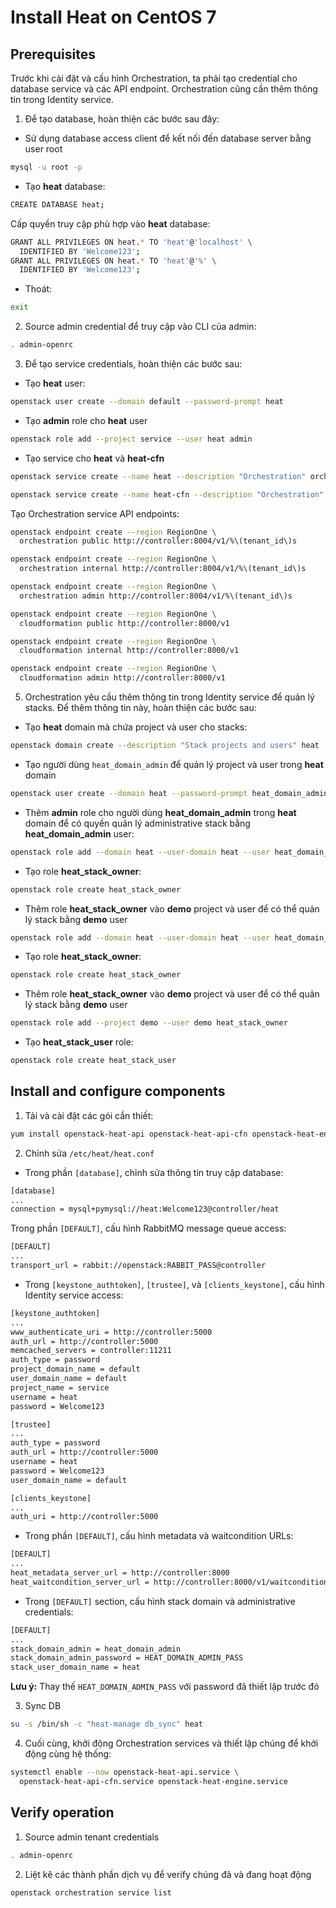 # Install Heat on CentOS 7

## Prerequisites

Trước khi cài đặt và cấu hình Orchestration, ta phải tạo credential cho database service và các API endpoint. Orchestration cũng cần thêm thông tin trong Identity service.

1. Để tạo database, hoàn thiện các bước sau đây:

- Sử dụng database access client để kết nối đến database server bằng user root

```sh
mysql -u root -p
```

- Tạo **heat** database:

```sh
CREATE DATABASE heat;
```

Cấp quyền truy cập phù hợp vào **heat** database:

```sh
GRANT ALL PRIVILEGES ON heat.* TO 'heat'@'localhost' \
  IDENTIFIED BY 'Welcome123';
GRANT ALL PRIVILEGES ON heat.* TO 'heat'@'%' \
  IDENTIFIED BY 'Welcome123';
```

- Thoát:

```sh
exit
```

2. Source admin credential để truy cập vào CLI của admin:

```sh
. admin-openrc
```

3. Để tạo service credentials, hoàn thiện các bước sau:

- Tạo **heat** user:

```sh
openstack user create --domain default --password-prompt heat
```

- Tạo **admin** role cho **heat** user

```sh
openstack role add --project service --user heat admin
```

- Tạo service cho **heat** và **heat-cfn**

```sh
openstack service create --name heat --description "Orchestration" orchestration

openstack service create --name heat-cfn --description "Orchestration" cloudformation
```

Tạo Orchestration service API endpoints:

```sh
openstack endpoint create --region RegionOne \
  orchestration public http://controller:8004/v1/%\(tenant_id\)s

openstack endpoint create --region RegionOne \
  orchestration internal http://controller:8004/v1/%\(tenant_id\)s

openstack endpoint create --region RegionOne \
  orchestration admin http://controller:8004/v1/%\(tenant_id\)s
```

```sh
openstack endpoint create --region RegionOne \
  cloudformation public http://controller:8000/v1

openstack endpoint create --region RegionOne \
  cloudformation internal http://controller:8000/v1

openstack endpoint create --region RegionOne \
  cloudformation admin http://controller:8000/v1
```

5. Orchestration yêu cầu thêm thông tin trong Identity service để quản lý stacks. Để thêm thông tin này, hoàn thiện các bước sau:

- Tạo **heat** domain mà chứa project và user cho stacks:

```sh
openstack domain create --description "Stack projects and users" heat
```

- Tạo người dùng ```heat_domain_admin``` để quản lý project và user trong **heat** domain

```sh
openstack user create --domain heat --password-prompt heat_domain_admin
```

- Thêm **admin** role cho người dùng **heat_domain_admin** trong **heat** domain để có quyền quản lý administrative stack bằng **heat_domain_admin** user:

```sh
openstack role add --domain heat --user-domain heat --user heat_domain_admin admin
```

- Tạo role **heat_stack_owner**:

```sh
openstack role create heat_stack_owner
```

- Thêm role **heat_stack_owner** vào **demo** project và user để có thể quản lý stack bằng **demo** user

```sh
openstack role add --domain heat --user-domain heat --user heat_domain_admin admin
```

- Tạo role **heat_stack_owner**:

```sh
openstack role create heat_stack_owner
```

- Thêm role **heat_stack_owner** vào **demo** project và user để có thể quản lý stack bằng **demo** user

```sh
openstack role add --project demo --user demo heat_stack_owner
```

- Tạo **heat_stack_user** role:

```sh
openstack role create heat_stack_user
```

## Install and configure components

1. Tải và cài đặt các gói cần thiết:

```sh
yum install openstack-heat-api openstack-heat-api-cfn openstack-heat-engine -y
```

2. Chỉnh sửa ```/etc/heat/heat.conf```

- Trong phần ```[database]```, chỉnh sửa thông tin truy cập database:

```sh
[database]
...
connection = mysql+pymysql://heat:Welcome123@controller/heat
```

Trong phần ```[DEFAULT]```, cấu hình RabbitMQ message queue access:

```sh
[DEFAULT]
...
transport_url = rabbit://openstack:RABBIT_PASS@controller
```

- Trong ```[keystone_authtoken]```, ```[trustee]```, và ```[clients_keystone]```, cấu hình Identity service access:

```sh
[keystone_authtoken]
...
www_authenticate_uri = http://controller:5000
auth_url = http://controller:5000
memcached_servers = controller:11211
auth_type = password
project_domain_name = default
user_domain_name = default
project_name = service
username = heat
password = Welcome123

[trustee]
...
auth_type = password
auth_url = http://controller:5000
username = heat
password = Welcome123
user_domain_name = default

[clients_keystone]
...
auth_uri = http://controller:5000
```

- Trong phần ```[DEFAULT]```, cấu hình metadata và waitcondition URLs:

```sh
[DEFAULT]
...
heat_metadata_server_url = http://controller:8000
heat_waitcondition_server_url = http://controller:8000/v1/waitcondition
```

- Trong ```[DEFAULT]``` section, cấu hình stack domain và administrative credentials:

```sh
[DEFAULT]
...
stack_domain_admin = heat_domain_admin
stack_domain_admin_password = HEAT_DOMAIN_ADMIN_PASS
stack_user_domain_name = heat
```

**Lưu ý:** Thay thế ```HEAT_DOMAIN_ADMIN_PASS``` với password đã thiết lập trước đó

3. Sync DB

```sh
su -s /bin/sh -c "heat-manage db_sync" heat
```

4. Cuối cùng, khởi động Orchestration services và thiết lập chúng để khởi động cùng hệ thống:

```sh
systemctl enable --now openstack-heat-api.service \
  openstack-heat-api-cfn.service openstack-heat-engine.service
```

## Verify operation

1. Source admin tenant credentials

```sh
. admin-openrc
```

2. Liệt kê các thành phần dịch vụ để verify chúng đã và đang hoạt động

```sh
openstack orchestration service list
```